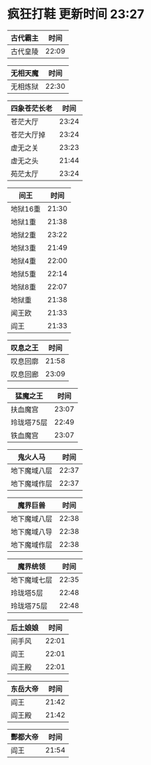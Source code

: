 # 疯狂打鞋 更新时间 23:27

| 古代霸主   | 时间    |
|--------|-------|
| 古代皇陵 | 22:09 |

| 无相天魔   | 时间    |
|--------|-------|
| 无相炼狱 | 22:30 |

| 四象苍茫长老   | 时间    |
|--------|-------|
| 苍茫大厅 | 23:24 |
| 苍茫大厅掉 | 23:24 |
| 虚无之关 | 23:23 |
| 虚无之头 | 21:44 |
| 苑茫太厅 | 23:24 |

| 间王   | 时间    |
|--------|-------|
| 地狱16重 | 21:30 |
| 地狱1重 | 21:38 |
| 地狱2重 | 23:22 |
| 地狱3重 | 21:49 |
| 地狱4重 | 22:00 |
| 地狱5重 | 22:14 |
| 地狱8重 | 22:07 |
| 地狱重 | 21:38 |
| 闻王欧 | 21:33 |
| 阎王 | 21:33 |

| 叹息之王   | 时间    |
|--------|-------|
| 叹息回廓 | 21:58 |
| 叹息回廊 | 23:09 |

| 猛魔之王   | 时间    |
|--------|-------|
| 扶血魔宫 | 23:07 |
| 玲珑塔75层 | 22:49 |
| 铁血魔宫 | 23:07 |

| 鬼火人马   | 时间    |
|--------|-------|
| 地下魔域八层 | 22:37 |
| 地下魔域作层 | 22:37 |

| 魔界巨兽   | 时间    |
|--------|-------|
| 地下魔域八层 | 22:38 |
| 地下魔域八导 | 22:38 |
| 地下魔域作层 | 22:38 |

| 魔界统领   | 时间    |
|--------|-------|
| 地下魔域七层 | 22:35 |
| 玲珑塔5层 | 22:48 |
| 玲珑塔75层 | 22:48 |

| 后土娘娘   | 时间    |
|--------|-------|
| 间手风 | 22:01 |
| 阎王 | 22:01 |
| 阎王殿 | 22:01 |

| 东岳大帝   | 时间    |
|--------|-------|
| 阎王 | 21:42 |
| 阎王殿 | 21:42 |

| 酆都大帝   | 时间    |
|--------|-------|
| 阎王 | 21:54 |